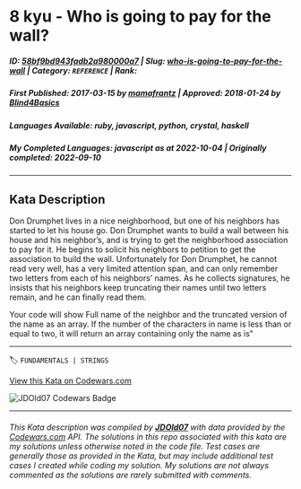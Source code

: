 # 8 kyu - Who is going to pay for the wall?

##### **ID**: [58bf9bd943fadb2a980000a7](https://www.codewars.com/kata/58bf9bd943fadb2a980000a7) | **Slug**: [who-is-going-to-pay-for-the-wall](https://www.codewars.com/kata/58bf9bd943fadb2a980000a7) | **Category**: `REFERENCE` | **Rank**: <span style="color:white">8 kyu</span>

##### **First Published**: 2017-03-15 ***by*** [mamafrantz](https://www.codewars.com/users/mamafrantz) | **Approved**: 2018-01-24 ***by*** [Blind4Basics](https://www.codewars.com/users/Blind4Basics)

##### **Languages Available**: ruby, javascript, python, crystal, haskell

##### **My Completed Languages**: javascript ***as at*** 2022-10-04 | **Originally completed**: 2022-09-10

---

## Kata Description


Don Drumphet lives in a nice neighborhood, but one of his neighbors has started to let his house go.  Don Drumphet wants to build a wall between his house and his neighbor’s, and is trying to get the neighborhood association to pay for it.  He begins to solicit his neighbors to petition to get the association to build the wall.  Unfortunately for Don Drumphet, he cannot read very well, has a very limited attention span, and can only remember two letters from each of his neighbors’ names.  As he collects signatures, he insists that his neighbors keep truncating their names until two letters remain, and he can finally read them.



Your code will show Full name of the neighbor and the truncated version of the name as an array. If the number of the characters in name is less than or equal to two, it will return an array containing only the name as is"



---


🏷 `FUNDAMENTALS | STRINGS`


[View this Kata on Codewars.com](https://www.codewars.com/kata/58bf9bd943fadb2a980000a7)

![](https://www.codewars.com/users/jdold07/badges/large "JDOld07 Codewars Badge")

---

###### *This Kata description was compiled by [**JDOld07**](https://tpstech.dev) with data provided by the [Codewars.com](https://www.codewars.com) API.  The solutions in this repo associated with this kata are my solutions unless otherwise noted in the code file.  Test cases are generally those as provided in the Kata, but may include additional test cases I created while coding my solution.  My solutions are not always commented as the solutions are rarely submitted with comments.*

